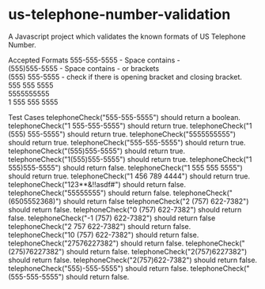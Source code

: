 # us-telephone-number-validation
A Javascript project which validates the known formats of US Telephone Number. 

  Accepted Formats
    555-555-5555 - Space contains -    
    (555)555-5555 - Space contains - or brackets    
    (555) 555-5555 - check if there is opening bracket and closing bracket.    
    555 555 5555    
    5555555555    
    1 555 555 5555    
    
    
  Test Cases
    telephoneCheck("555-555-5555") should return a boolean.
    telephoneCheck("1 555-555-5555") should return true.
    telephoneCheck("1 (555) 555-5555") should return true.
    telephoneCheck("5555555555") should return true.
    telephoneCheck("555-555-5555") should return true.
    telephoneCheck("(555)555-5555") should return true.
    telephoneCheck("1(555)555-5555") should return true.
    telephoneCheck("1 555)555-5555") should return false.
    telephoneCheck("1 555 555 5555") should return true.
    telephoneCheck("1 456 789 4444") should return true.
    telephoneCheck("123**&!!asdf#") should return false.
    telephoneCheck("55555555") should return false.
    telephoneCheck("(6505552368)") should return false
    telephoneCheck("2 (757) 622-7382") should return false.
    telephoneCheck("0 (757) 622-7382") should return false.
    telephoneCheck("-1 (757) 622-7382") should return false
    telephoneCheck("2 757 622-7382") should return false.
    telephoneCheck("10 (757) 622-7382") should return false.
    telephoneCheck("27576227382") should return false.
    telephoneCheck("(275)76227382") should return false.
    telephoneCheck("2(757)6227382") should return false.
    telephoneCheck("2(757)622-7382") should return false.
    telephoneCheck("555)-555-5555") should return false.
    telephoneCheck("(555-555-5555") should return false.
